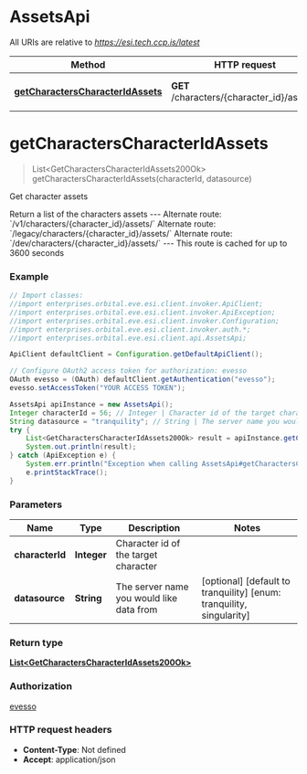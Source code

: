# AssetsApi

All URIs are relative to *https://esi.tech.ccp.is/latest*

Method | HTTP request | Description
------------- | ------------- | -------------
[**getCharactersCharacterIdAssets**](AssetsApi.md#getCharactersCharacterIdAssets) | **GET** /characters/{character_id}/assets/ | Get character assets


<a name="getCharactersCharacterIdAssets"></a>
# **getCharactersCharacterIdAssets**
> List&lt;GetCharactersCharacterIdAssets200Ok&gt; getCharactersCharacterIdAssets(characterId, datasource)

Get character assets

Return a list of the characters assets  ---  Alternate route: &#x60;/v1/characters/{character_id}/assets/&#x60;  Alternate route: &#x60;/legacy/characters/{character_id}/assets/&#x60;  Alternate route: &#x60;/dev/characters/{character_id}/assets/&#x60;   ---  This route is cached for up to 3600 seconds

### Example
```java
// Import classes:
//import enterprises.orbital.eve.esi.client.invoker.ApiClient;
//import enterprises.orbital.eve.esi.client.invoker.ApiException;
//import enterprises.orbital.eve.esi.client.invoker.Configuration;
//import enterprises.orbital.eve.esi.client.invoker.auth.*;
//import enterprises.orbital.eve.esi.client.api.AssetsApi;

ApiClient defaultClient = Configuration.getDefaultApiClient();

// Configure OAuth2 access token for authorization: evesso
OAuth evesso = (OAuth) defaultClient.getAuthentication("evesso");
evesso.setAccessToken("YOUR ACCESS TOKEN");

AssetsApi apiInstance = new AssetsApi();
Integer characterId = 56; // Integer | Character id of the target character
String datasource = "tranquility"; // String | The server name you would like data from
try {
    List<GetCharactersCharacterIdAssets200Ok> result = apiInstance.getCharactersCharacterIdAssets(characterId, datasource);
    System.out.println(result);
} catch (ApiException e) {
    System.err.println("Exception when calling AssetsApi#getCharactersCharacterIdAssets");
    e.printStackTrace();
}
```

### Parameters

Name | Type | Description  | Notes
------------- | ------------- | ------------- | -------------
 **characterId** | **Integer**| Character id of the target character |
 **datasource** | **String**| The server name you would like data from | [optional] [default to tranquility] [enum: tranquility, singularity]

### Return type

[**List&lt;GetCharactersCharacterIdAssets200Ok&gt;**](GetCharactersCharacterIdAssets200Ok.md)

### Authorization

[evesso](../README.md#evesso)

### HTTP request headers

 - **Content-Type**: Not defined
 - **Accept**: application/json

